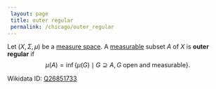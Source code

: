 ```yaml
---
 layout: page
 title: outer regular
 permalink: /chicago/outer_regular
---
```

Let $(X,\Sigma,\mu)$ be a [measure space](https://mathgloss.github.io/MathGloss/measure_space). A [measurable](https://mathgloss.github.io/MathGloss/measurable) subset $A$ of $X$ is **outer regular** if $$\mu(A) = \inf\{\mu(G) \mid G\supseteq A, G\text{ open and measurable}\}.$$ [](https://mathgloss.github.io/MathGloss/infimum)

Wikidata ID: [Q26851733](https://www.wikidata.org/wiki/Q26851733)